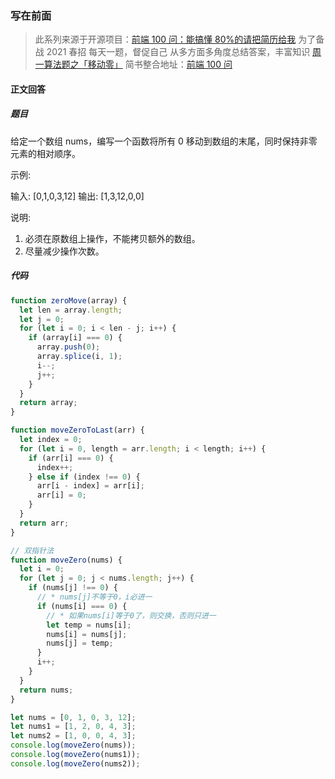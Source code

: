 ### 写在前面

> 此系列来源于开源项目：[前端 100 问：能搞懂 80%的请把简历给我](https://github.com/yygmind/blog/issues/43)
> 为了备战 2021 春招
> 每天一题，督促自己
> 从多方面多角度总结答案，丰富知识
> [周一算法题之「移动零」](https://github.com/Advanced-Frontend/Daily-Interview-Question/issues/132)
> 简书整合地址：[前端 100 问](https://www.jianshu.com/c/70e2e00df1b0)

#### 正文回答

##### 题目

给定一个数组 nums，编写一个函数将所有 0 移动到数组的末尾，同时保持非零元素的相对顺序。

示例:

输入: [0,1,0,3,12]
输出: [1,3,12,0,0]

说明:

1. 必须在原数组上操作，不能拷贝额外的数组。
2. 尽量减少操作次数。

##### 代码

```js
function zeroMove(array) {
  let len = array.length;
  let j = 0;
  for (let i = 0; i < len - j; i++) {
    if (array[i] === 0) {
      array.push(0);
      array.splice(i, 1);
      i--;
      j++;
    }
  }
  return array;
}
```

```js
function moveZeroToLast(arr) {
  let index = 0;
  for (let i = 0, length = arr.length; i < length; i++) {
    if (arr[i] === 0) {
      index++;
    } else if (index !== 0) {
      arr[i - index] = arr[i];
      arr[i] = 0;
    }
  }
  return arr;
}
```

```js
// 双指针法
function moveZero(nums) {
  let i = 0;
  for (let j = 0; j < nums.length; j++) {
    if (nums[j] !== 0) {
      // * nums[j]不等于0，i必进一
      if (nums[i] === 0) {
        // * 如果nums[i]等于0了，则交换，否则只进一
        let temp = nums[i];
        nums[i] = nums[j];
        nums[j] = temp;
      }
      i++;
    }
  }
  return nums;
}

let nums = [0, 1, 0, 3, 12];
let nums1 = [1, 2, 0, 4, 3];
let nums2 = [1, 0, 0, 4, 3];
console.log(moveZero(nums));
console.log(moveZero(nums1));
console.log(moveZero(nums2));
```
